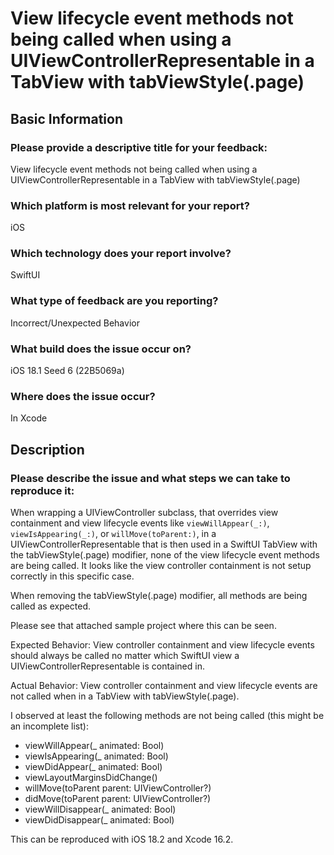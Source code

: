 # View lifecycle event methods not being called when using a UIViewControllerRepresentable in a TabView with tabViewStyle(.page)

## Basic Information

### Please provide a descriptive title for your feedback:
View lifecycle event methods not being called when using a UIViewControllerRepresentable in a TabView with tabViewStyle(.page)

### Which platform is most relevant for your report?
iOS

### Which technology does your report involve?
SwiftUI

### What type of feedback are you reporting?
Incorrect/Unexpected Behavior

### What build does the issue occur on?
iOS 18.1 Seed 6 (22B5069a)

### Where does the issue occur?
In Xcode

## Description

### Please describe the issue and what steps we can take to reproduce it:
When wrapping a UIViewController subclass, that overrides view containment and view lifecycle events like `viewWillAppear(_:)`, `viewIsAppearing(_:)`, or `willMove(toParent:)`, in a UIViewControllerRepresentable that is then used in a SwiftUI TabView with the  tabViewStyle(.page) modifier, none of the view lifecycle event methods are being called.
It looks like the view controller containment is not setup correctly in this specific case.

When removing the tabViewStyle(.page) modifier, all methods are being called as expected.

Please see that attached sample project where this can be seen.

Expected Behavior:
View controller containment and view lifecycle events should always be called no matter which SwiftUI view a UIViewControllerRepresentable is contained in.

Actual Behavior:
View controller containment and view lifecycle events are not called when in a TabView with tabViewStyle(.page).

I observed at least the following methods are not being called (this might be an incomplete list):
- viewWillAppear(_ animated: Bool)
- viewIsAppearing(_ animated: Bool)
- viewDidAppear(_ animated: Bool)
- viewLayoutMarginsDidChange()
- willMove(toParent parent: UIViewController?)
- didMove(toParent parent: UIViewController?)
- viewWillDisappear(_ animated: Bool)
- viewDidDisappear(_ animated: Bool)

This can be reproduced with iOS 18.2 and Xcode 16.2.